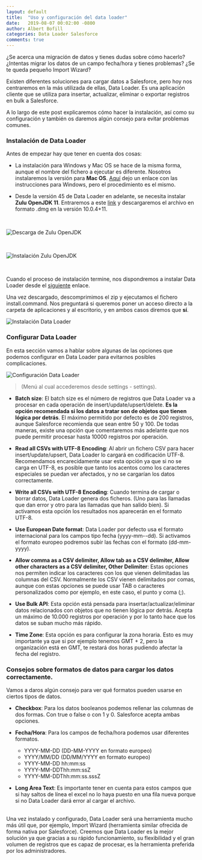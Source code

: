 ```yaml
---
layout: default
title:  "Uso y configuración del data loader"
date:   2019-08-07 00:02:00 -0800
author: Albert Bofill 
categories: Data Loader Salesforce
comments: true
---
```


¿Se acerca una migración de datos y tienes dudas sobre cómo hacerlo? 
¿Intentas migrar los datos de un campo fecha/hora y tienes problemas? 
¿Se te queda pequeño Import Wizard?

Existen diferentes soluciones para cargar datos a Salesforce, pero hoy nos centraremos en la más utilizada de ellas, Data Loader. Es una aplicación cliente que se utiliza para insertar, actualizar, eliminar o exportar registros en bulk a Salesforce. 

A lo largo de este post explicaremos cómo hacer la instalación, así como su configuración y también os daremos algún consejo para evitar problemas comunes.

### Instalación de Data Loader

Antes de empezar hay que tener en cuenta dos cosas:

* La instalación para Windows y Mac OS se hace de la misma forma, aunque el nombre del fichero a ejecutar es diferente. Nosotros instalaremos la versión para **Mac OS**. [Aquí](https://help.salesforce.com/articleView?id=loader_install_windows.htm) dejo un enlace con las instrucciones para Windows, pero el procedimiento es el mismo. 

* Desde la versión 45 de Data Loader en adelante, se necesita instalar **Zulu OpenJDK 11**. Entraremos a este [link](https://www.azul.com/downloads/zulu-community/) y descargaremos el archivo en formato .dmg en la versión 10.0.4+11.

<br/>

![Descarga de Zulu OpenJDK]({{site.url}}{{site.baseurl}}/pictures/7-08-2019/1.png)

<br/>

![Instalación Zulu OpenJDK]({{site.url}}{{site.baseurl}}/pictures/7-08-2019/2.png)

<br/>

Cuando el proceso de instalación termine, nos dispondremos a instalar Data Loader desde el [siguiente](https://aecoc.my.salesforce.com/dwnld/DataLoader/dataloader_mac.zip) enlace. 

Una vez descargado, descomprimimos el zip y ejecutamos el fichero install.command. Nos preguntará si queremos poner un acceso directo a la carpeta de aplicaciones y al escritorio, y en ambos casos diremos que **sí**. 

![Instalación Data Loader]({{site.url}}{{site.baseurl}}/pictures/7-08-2019/3.png)


### Configurar Data Loader

En esta sección vamos a hablar sobre algunas de las opciones que podemos configurar en Data Loader para evitarnos posibles complicaciones. 

![Configuración Data Loader]({{site.url}}{{site.baseurl}}/pictures/7-08-2019/4.png)

> (Menú al cual accederemos desde settings - settings).

* **Batch size**: El batch size es el número de registros que Data Loader va a procesar en cada operación de insert/update/upsert/delete. **Es la opción recomendada si los datos a tratar son de objetos que tienen lógica por detrás**.  El máximo permitido por defecto es de 200 registros, aunque Salesforce recomienda que sean entre 50 y 100. De todas maneras, existe una opción que comentaremos más adelante que nos puede permitir procesar hasta 10000 registros por operación. 

* **Read all CSVs with UTF-8 Encoding**: Al abrir un fichero CSV para hacer insert/update/upsert, Data Loader lo cargará en codificación UTF-8. Recomendamos encarecidamente usar esta opción ya que si no se carga en UTF-8, es posible que tanto los acentos como los caracteres especiales se puedan ver afectados, y no se cargarían los datos correctamente.
 
* **Write all CSVs with UTF-8 Encoding**: Cuando termina de cargar o borrar datos, Data Loader genera dos ficheros. (Uno para las llamadas que dan error y otro para las llamadas que han salido bien). Si activamos esta opción los resultados nos aparecerán en el formato UTF-8.

* **Use European Date format**: Data Loader por defecto usa el formato internacional para los campos tipo fecha (yyyy-mm--dd). Si activamos el formato europeo podremos subir las fechas con el formato (dd-mm-yyyy).

* **Allow comma as a CSV delimiter, Allow tab as a CSV delimiter, Allow other characters as a CSV delimiter, Other Delimiter**: Estas opciones nos permiten indicar los caracteres con los que vienen delimitadas las columnas del CSV. Normalmente los CSV vienen delimitados por comas, aunque con estas opciones se puede usar TAB o caracteres personalizados como por ejemplo, en este caso, el punto y coma (;).
 
* **Use Bulk API**: Esta opción está pensada para insertar/actualizar/eliminar datos relacionados con objetos que no tienen lógica por detrás. Acepta un máximo de 10.000 registros por operación y por lo tanto hace que los datos se suban mucho más rápido. 

* **Time Zone**: Esta opción es para configurar la zona horaria. Esto es muy importante ya que si por ejemplo tenemos GMT + 2, pero la organización está en GMT, te restará dos horas pudiendo afectar la fecha del registro. 


### Consejos sobre formatos de datos para cargar los datos correctamente. 

Vamos a daros algún consejo para ver qué formatos pueden usarse en ciertos tipos de datos. 

* **Checkbox**: Para los datos booleanos podemos rellenar las columnas de dos formas. Con true o false o con 1 y 0. Salesforce acepta ambas opciones.

* **Fecha/Hora**: Para los campos de fecha/hora podemos usar diferentes formatos. 
    * YYYY-MM-DD (DD-MM-YYYY en formato europeo)
    * YYYY/MM/DD (DD/MM/YYYY en formato europeo)
    * YYYY-MM-DD hh:mm:ss
    * YYYY-MM-DDThh:mm:ssZ
    * YYYY-MM-DDThh:mm:ss.sssZ


* **Long Area Text**: Es importante tener en cuenta para estos campos que si hay saltos de línea el excel no lo haya puesto en una fila nueva porque si no Data Loader dará error al cargar el archivo. <br/> <br/>



Una vez instalado y configurado, Data Loader será una herramienta mucho más útil que, por ejemplo, Import Wizard (herramienta similar ofrecida de forma nativa por Salesforce). Creemos que Data Loader es la mejor solución ya que gracias a su rápido funcionamiento, su flexibilidad y el gran volumen de registros que es capaz de procesar, es la herramienta preferida por los administradores.
